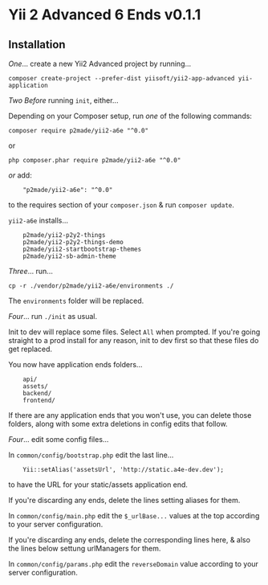 Yii 2 Advanced 6 Ends v0.1.1
=====================

Installation
------------

*One*... create a new Yii2 Advanced project by running...

```
composer create-project --prefer-dist yiisoft/yii2-app-advanced yii-application
```

*Two* *Before* running `init`, either...

Depending on your Composer setup, run *one* of the following commands:

```
composer require p2made/yii2-a6e "^0.0"
```

or

```
php composer.phar require p2made/yii2-a6e "^0.0"
```

*or* add:

```
	"p2made/yii2-a6e": "^0.0"
```

to the requires section of your `composer.json` & run `composer update`.

`yii2-a6e` installs...

```
	p2made/yii2-p2y2-things
	p2made/yii2-p2y2-things-demo
	p2made/yii2-startbootstrap-themes
	p2made/yii2-sb-admin-theme
```

*Three*... run...

```
cp -r ./vendor/p2made/yii2-a6e/environments ./
```

The `environments` folder will be replaced.

*Four*... run `./init` as usual.

Init to dev will replace some files. Select `All` when prompted. If you're going straight to a prod install for any reason, init to dev first so that these files do get replaced.

You now have application ends folders...

```
	api/
	assets/
	backend/
	frontend/
```

If there are any application ends that you won't use, you can delete those folders, along with some extra deletions in config edits that follow.

*Four*... edit some config files...

In `common/config/bootstrap.php` edit the last line...
```
	Yii::setAlias('assetsUrl', 'http://static.a4e-dev.dev');
```
to have the URL for your static/assets application end.

If you're discarding any ends, delete the lines setting aliases for them.

In `common/config/main.php` edit the `$_urlBase...` values at the top according to your server configuration.

If you're discarding any ends, delete the corresponding lines here, & also the lines below settung urlManagers for them.

In `common/config/params.php` edit the `reverseDomain` value according to your server configuration.




